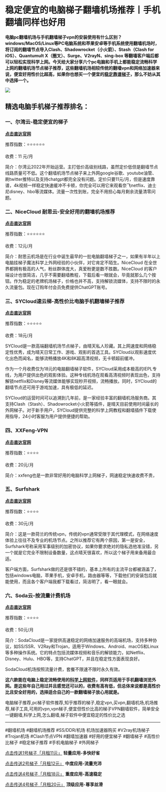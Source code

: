 # 稳定便宜的电脑梯子翻墙机场推荐丨手机翻墙同样也好用

**电脑pc翻墙机场与手机翻墙梯子vpn的安装使用有什么区别？windows/MacOS/Linux等PC电脑系统和苹果安卓等手机系统使用翻墙机场时，将订阅的翻墙节点导入Clash、Shadowrocket（小火箭）、Stash（Clash for iOS）、Quantumult X（圈叉）、Surge、V2rayN、sing-box 等翻墙客户端后都可以轻松实现科学上网。今天给大家分享六个pc电脑和手机上都能稳定流畅科学上网的翻墙机场节点梯子推荐，这些翻墙机场相较传统的翻墙vpn和网络加速器来说，便宜好用性价比超高，如果你也想买一个便宜的[稳定靠谱梯子](https://studygolang.com/articles/36474)，那么不妨从其中选择一个。**  

[![](https://pic.imgdb.cn/item/659371dac458853aef989f04.jpg)](https://go.51tz.cc/sycloud)

## 精选电脑手机梯子推荐排名：
### 一、尔湾云-稳定便宜的梯子

[**点击直达官网**](https://go.1vpn.cc/ewan)

推荐指数：⭐⭐⭐⭐⭐⭐

收费：11 元/月

简介：尔湾云2022年开始运营。主打低价高级别线路，虽然定价低但是翻墙节点线路质量可不低。这个翻墙机场节点梯子来上外网google谷歌、youtube油管、刷twitter推特以及支持chatgpt都完全没有问题。定价只要11元/月，但是速度靠谱，4k视频一样稳定快速缓冲不卡顿，你完全可以用它来观看奈飞netflix、迪士尼disney、hbo等流媒体。流量一次性到账，完全不用担心每月剩余流量清零问题。

### 二、NiceCloud 耐思云-安全好用的翻墙机场推荐

[**点击直达官网**](https://go.1vpn.cc/nisi)

推荐指数：⭐⭐⭐⭐⭐⭐

收费：12元/月

简介：耐思云机场是在行业中诞生最早的一批电脑翻墙梯子之一，如果有半年以上电脑挂梯子魔法科学上外网经验的小伙伴，对它肯定不陌生。NiceCloud 在全世界都拥有极高的人气，粉丝群体庞大，真爱粉更是数不胜数。NiceCloud 的客户端设计也很简洁，几乎不需要翻墙教程，下载后看一眼就会，毕竟就那么几个按钮。作为稳定的老牌机场梯子，价格也并不高，支持解锁流媒体，支持不限时的永久流量包。现在订购年付会员免费提供ChatGPT账号。

### 三、SYCloud速云梯-高性价比电脑手机翻墙梯子推荐

[**点击直达官网**](https://go.1vpn.cc/suyu)

推荐指数：⭐⭐⭐⭐⭐

收费：18元/月

SYCloud是一款高端翻墙机场节点梯子，由晴天私人珍藏。其上网速度和网络稳定性优秀，成为晴天日常工作、游戏、观影的首选工具。SYCloud以观影速度优化出色而闻名，能够流畅播放4K和8K超高清视频，无卡顿超前缓冲。

作为一个月收费仅为18元的电脑翻墙梯子软件，SYCloud采用成本极高的IEPL专线，为用户提供出色的观影体验。这种专线机场在观看高清视频时表现出色，支持解锁netflix和Disney等流媒体能够实现秒开视频，流畅播放。同时，SYCloud的翻墙节点还可用于游戏加速，具有极低的延迟。

SYCloud的运营时间可以追溯到几年前，是一家经验丰富的翻墙机场服务商。其支持Clash（Stash）、Shadowrocket小火箭等插件，是晴天目前使用时间最长的外网梯子。对于新手用户，SYCloud提供完整的科学上网教程和翻墙插件下载使用指导，24小时客服为用户提供便捷的帮助。

### 四、XXFeng-VPN

[**点击直达官网**](https://go.1vpn.cc/xxfeng)

推荐指数：⭐⭐⭐⭐

收费：20元/月

简介：xxfeng也是一款非常好用的电脑科学上网梯子，网速稳定快速收费不贵，

### 五、Surfshark

[**点击直达官网**](https://go.1vpn.cc/surfshark)

推荐指数：⭐⭐⭐⭐

收费：30元/月

简介：这是一款荷兰的传统vpn，传统的vpn通常受限于其代理模式，在网络速度体验上往往不及专业的机场节点。之所以推荐它有两个原因，第一是安全，Surfshark号称采用军事级别的加密协议，如果你要求绝对的隐私选他准没错，另一个就是它完全不限制设备数量，这点晴天很喜欢，所以这个梯子用来备用最合适。

客户端方面，Surfshark做的还是很不错的，基本上所有的主流平台都被涵盖了，包括windows电脑，苹果手机，安卓手机，路由器等等，下载他们的安装包后就能使用，而且各个客户端我都下载看过，简洁明了，看一眼就会。


### 六、Soda云-按流量计费机场

[**点击直达官网**](https://go.1vpn.cc/soda)

推荐指数：⭐⭐⭐⭐

收费：50元/月

简介：SodaCloud是一家提供高速稳定的网络加速服务的高端机场，支持多种协议，如SS/SSR、V2Ray和Trojan，适用于Windows、Android、macOS和Linux等多种操作系统。它的特点包括流媒体视频和音乐的解锁能力，如Netflix、Disney、Hulu、HBO等，支持ChatGPT，并且在稳定性方面表现良好。

SodaCloud机场按照流量计费，套餐不限速不限时永久有效。


**这六款能在电脑上稳定流畅使用的[科学上网软件](https://github.com/Tecnono/Best-VPN-01)，同样页适用于手机翻墙浏览外网。是这些年自己用过并且感觉还可以的，收费有高有低，但总体来说都是高性价比且安全好用的，选择适合自己的一款翻墙梯子放心用就是。**

电脑梯子推荐,pc梯子软件推荐,知乎推荐的梯子,稳定vpn,买vpn,翻墙机场,机场推荐,梯子工具,可用的vpn,vpn梯子,便宜但性价比高的梯子VPN翻墙软件，简单安全一键翻墙,科学上网,怎么翻墙,梯子软件中便宜稳定的性价比之选

---

#翻墙机场 #翻墙机场推荐 #SS/DDR/机场 机场加速器购买 #V2ray机场梯子 #Trojan机场 #Clash节点VPN #翻墙加速器 #好用的便宜梯子 #翻墙梯子 #高性价比梯子 #稳定梯子推荐 #手机电脑梯子 #外网梯子


[点击传送1号梯子「月租11元」](https://go.1vpn.cc/ewan)
**轻量应用-多快好省**

[点击传送2号梯子「月租12元」](https://go.1vpn.cc/nisi)
**中度应用-流量充沛**

[点击传送4号梯子「月租18元」](https://go.1vpn.cc/suyu)
**重度应用-高速稳定**

[点击传送4号梯子「月租20元」](https://go.1vpn.cc/xxfeng)
**顶级应用-尊享丝滑**


